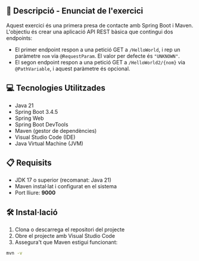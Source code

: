 ## 📄 Descripció - Enunciat de l'exercici

Aquest exercici és una primera presa de contacte amb Spring Boot i Maven. L'objectiu és crear una aplicació API REST bàsica que contingui dos endpoints:

- El primer endpoint respon a una petició GET a `/HelloWorld`, i rep un paràmetre `nom` via `@RequestParam`. El valor per defecte és `"UNKNOWN"`.
- El segon endpoint respon a una petició GET a `/HelloWorld2/{nom}` via `@PathVariable`, i aquest paràmetre és opcional.

## 💻 Tecnologies Utilitzades

- Java 21
- Spring Boot 3.4.5
- Spring Web
- Spring Boot DevTools
- Maven (gestor de dependències)
- Visual Studio Code (IDE)
- Java Virtual Machine (JVM)

## 📋 Requisits

- JDK 17 o superior (recomanat: Java 21)
- Maven instal·lat i configurat en el sistema
- Port lliure: **9000**

## 🛠️ Instal·lació

1. Clona o descarrega el repositori del projecte
2. Obre el projecte amb Visual Studio Code
3. Assegura't que Maven estigui funcionant:

```bash
mvn -v
